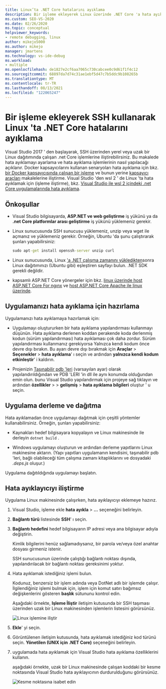 ```yaml
---
title: Linux’ta .NET Core hatalarını ayıklama
description: Bir işleme ekleyerek Linux üzerinde .NET Core 'a hata ayıklayın Secure Shell (SSH) kullanarak. Uygulamanızı hata ayıklama için hazırlayın. Uygulamayı derleyin ve dağıtın. Hata ayıklayıcıyı iliştirin.
ms.custom: SEO-VS-2020
ms.date: 02/26/2020
ms.topic: conceptual
helpviewer_keywords:
- remote debugging, linux
author: mikejo5000
ms.author: mikejo
manager: jmartens
ms.technology: vs-ide-debug
ms.workload:
- multiple
ms.openlocfilehash: de1827e2cf6aa7065c730cabcee0c9d61f1f4c12
ms.sourcegitcommit: 68897da7d74c31ae1ebf5d47c7b5ddc9b108265b
ms.translationtype: MT
ms.contentlocale: tr-TR
ms.lasthandoff: 08/13/2021
ms.locfileid: "122065247"
---
```

# <a name="debug-net-core-on-linux-using-ssh-by-attaching-to-a-process"></a>Bir işleme ekleyerek SSH kullanarak Linux 'ta .NET Core hatalarını ayıklama

Visual Studio 2017 ' den başlayarak, SSH üzerinden yerel veya uzak bir Linux dağıtımında çalışan .net Core işlemlerine iliştirebilirsiniz. Bu makalede hata ayıklamayı ayarlama ve hata ayıklama işlemlerinin nasıl yapılacağı açıklanır. Docker kapsayıcılarını kullanan senaryoları hata ayıklama için bkz. [bir Docker kapsayıcısında çalışan bir işleme](../debugger/attach-to-process-running-in-docker-container.md) ve bunun yerine [kapsayıcı araçları](../containers/edit-and-refresh.md) makalelerine iliştirme. Visual Studio 'den wsl 2 ' de Linux 'ta hata ayıklamak için (işleme iliştirme), bkz. [Visual Studio ile wsl 2 içindeki .net Core uygulamalarında hata ayıklama](../debugger/debug-dotnet-core-in-wsl-2.md).

## <a name="prerequisites"></a>Önkoşullar

- Visual Studio bilgisayarda, **ASP.NET ve web geliştirme** iş yükünü ya da **.net Core platformlar arası geliştirme** iş yükünü yüklemeniz gerekir.

- Linux sunucusunda SSH sunucusu yüklemeniz, unzip veya wget ile açmanız ve yüklemeniz gerekir. Örneğin, Ubuntu 'da şunu çalıştırarak şunları yapabilirsiniz:

  ``` cmd
  sudo apt-get install openssh-server unzip curl
  ```

- Linux sunucusunda, Linux ['a .NET çalışma zamanını yükledikten](/dotnet/core/install/linux)sonra Linux dağıtımınızı (Ubuntu gibi) eşleştiren sayfayı bulun. .NET SDK gerekli değildir.

- kapsamlı ASP.NET Core yönergeler için bkz. [linux üzerinde host ASP.NET Core For ngınx](/aspnet/core/host-and-deploy/linux-nginx) ve [host ASP.NET Core Apache ile linux üzerinde](/aspnet/core/host-and-deploy/linux-apache).

## <a name="prepare-your-application-for-debugging"></a>Uygulamanızı hata ayıklama için hazırlama

Uygulamanızı hata ayıklamaya hazırlamak için:

- Uygulamayı oluştururken bir hata ayıklama yapılandırması kullanmayı düşünün. Hata ayıklama derlenen koddan perakende koda derlenmiş kodun (sürüm yapılandırması) hata ayıklaması çok daha zordur. Sürüm yapılandırması kullanmanız gerekiyorsa Yalnızca kendi kodum önce devre dışı bırakın. Bu ayarı devre dışı bırakmak için **Araçlar**  >  **Seçenekler**  >  **hata ayıklama**' ı seçin ve ardından **yalnızca kendi kodum etkinleştir**' i kaldırın.

- Projenizin [Taşınabilir pdb 'leri](https://github.com/OmniSharp/omnisharp-vscode/wiki/Portable-PDBs) (varsayılan ayar) olarak yapılandırıldığından ve PDB 'LERI 'in dll ile aynı konumda olduğundan emin olun. bunu Visual Studio yapılandırmak için projeye sağ tıklayın ve ardından **özellikler**  >    >  **gelişmiş**  >  **hata ayıklama bilgileri** oluştur ' u seçin.

## <a name="build-and-deploy-the-application"></a>Uygulama derleme ve dağıtma

Hata ayıklamadan önce uygulamayı dağıtmak için çeşitli yöntemler kullanabilirsiniz. Örneğin, şunları yapabilirsiniz:

- Kaynakları hedef bilgisayara kopyalayın ve Linux makinesinde ile derleyin ```dotnet build``` .

- Windows uygulamayı oluşturun ve ardından derleme yapıtlarını Linux makinesine aktarın. (Yapı yapıtları uygulamanın kendisini, taşınabilir pdb 'leri, bağlı olabileceği tüm çalışma zamanı kitaplıklarını ve dosyadaki *.deps.js* oluşur.)

Uygulama dağıtıldığında uygulamayı başlatın.

## <a name="attach-the-debugger"></a>Hata ayıklayıcıyı iliştirme

Uygulama Linux makinesinde çalışırken, hata ayıklayıcıyı eklemeye hazırız.

1. Visual Studio, işleme ekle **hata ayıkla**  >  **...** seçeneğini belirleyin.

1. **Bağlantı türü** listesinde **SSH**' ı seçin.

1. **Bağlantı hedefini** hedef bilgisayarın IP adresi veya ana bilgisayar adıyla değiştirin.

   Kimlik bilgilerini henüz sağlamadıysanız, bir parola ve/veya özel anahtar dosyası girmeniz istenir.

   SSH sunucusunun üzerinde çalıştığı bağlantı noktası dışında, yapılandırılacak bir bağlantı noktası gereksinimi yoktur.

1. Hata ayıklamak istediğiniz işlemi bulun.

   Kodunuz, benzersiz bir işlem adında veya DotNet adlı bir işlemde çalışır. İlgilendiğiniz işlemi bulmak için, işlem için komut satırı bağımsız değişkenlerini gösteren **başlık** sütununu kontrol edin.

   Aşağıdaki örnekte, **Işleme İliştir** iletişim kutusunda bir SSH taşıması üzerinden uzak bir Linux makinesinden işlemlerin listesini görürsünüz.

   ![Linux işlemine iliştir](media/remote-debug-linux-over-ssh-attach.png)

1. **Ekle**' yi seçin.

1. Görüntülenen iletişim kutusunda, hata ayıklamak istediğiniz kod türünü seçin. **Yönetilen (UNIX için .NET Core)** seçeneğini belirleyin.

1. uygulamada hata ayıklamak için Visual Studio hata ayıklama özelliklerini kullanın.

   aşağıdaki örnekte, uzak bir Linux makinesinde çalışan koddaki bir kesme noktasında Visual Studio hata ayıklayıcının durdurulduğunu görürsünüz.

   ![Kesme noktasına isabet edin](media/remote-debug-linux-over-ssh-hit-breakpoint.png)
